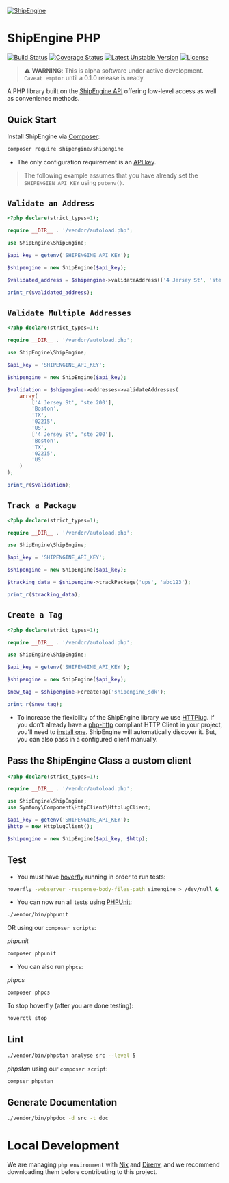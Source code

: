 [![ShipEngine](https://shipengine.github.io/img/shipengine-logo-wide.png)](https://shipengine.com)

ShipEngine PHP
==============

[![Build Status](https://github.com/ShipEngine/shipengine-php/workflows/shipengine-php/badge.svg)](https://github.com/ShipEngine/shipengine-php/actions)
[![Coverage Status](https://coveralls.io/repos/github/ShipEngine/shipengine-php/badge.svg?branch=main&t=SkXqIE)](https://coveralls.io/github/ShipEngine/shipengine-php?branch=main)
[![Latest Unstable Version](https://poser.pugx.org/shipengine/shipengine/v/unstable)](//packagist.org/packages/shipengine/shipengine)
[![License](https://poser.pugx.org/shipengine/shipengine/license)](//packagist.org/packages/shipengine/shipengine)

> :warning: **WARNING**: This is alpha software under active development. `Caveat emptor` until a 0.1.0 release is ready.

A PHP library built on the [ShipEngine API](https://shipengine.com) offering low-level access as well as convenience methods.

</hr>

Quick Start
-----------
Install ShipEngine via [Composer](https://getcomposer.org/):
```bash
composer require shipengine/shipengine
```
- The only configuration requirement is an [API key](https://www.shipengine.com/docs/auth/#api-keys).

> The following example assumes that you have already set the `SHIPENGIEN_API_KEY` using `putenv()`.
> 
`Validate an Address`
-------------------
```php
<?php declare(strict_types=1);

require __DIR__ . '/vendor/autoload.php';

use ShipEngine\ShipEngine;

$api_key = getenv('SHIPENGINE_API_KEY');

$shipengine = new ShipEngine($api_key);

$validated_address = $shipengine->validateAddress(['4 Jersey St', 'ste 200'], 'Boston', 'MA', '02215', 'US');

print_r($validated_address);
```

`Validate Multiple Addresses`
-----------------------------
```php
<?php declare(strict_types=1);

require __DIR__ . '/vendor/autoload.php';

use ShipEngine\ShipEngine;

$api_key = 'SHIPENGINE_API_KEY';

$shipengine = new ShipEngine($api_key);

$validation = $shipengine->addresses->validateAddresses(
    array(
        ['4 Jersey St', 'ste 200'],
        'Boston',
        'TX',
        '02215',
        'US',
        ['4 Jersey St', 'ste 200'],
        'Boston',
        'TX',
        '02215',
        'US'
    )
);

print_r($validation);
```

`Track a Package`
-----------------
```php
<?php declare(strict_types=1);

require __DIR__ . '/vendor/autoload.php';

use ShipEngine\ShipEngine;

$api_key = 'SHIPENGINE_API_KEY';

$shipengine = new ShipEngine($api_key);

$tracking_data = $shipengine->trackPackage('ups', 'abc123');

print_r($tracking_data);
```

`Create a Tag`
------------
```php
<?php declare(strict_types=1);

require __DIR__ . '/vendor/autoload.php';

use ShipEngine\ShipEngine;

$api_key = getenv('SHIPENGINE_API_KEY');

$shipengine = new ShipEngine($api_key);

$new_tag = $shipengine->createTag('shipengine_sdk');

print_r($new_tag);
```

- To increase the flexibility of the ShipEngine library we use [HTTPlug](http://httplug.io).
If you don't already have a [php-http](http://docs.php-http.org/en/latest/) compliant HTTP Client in your project, you'll need to [install one](http://docs.php-http.org/en/latest/httplug/users.html).
ShipEngine will automatically discover it.
But, you can also pass in a configured client manually.

Pass the ShipEngine Class a custom client
-----------------------------------------
```php
<?php declare(strict_types=1);

require __DIR__ . '/vendor/autoload.php';

use ShipEngine\ShipEngine;
use Symfony\Component\HttpClient\HttplugClient;

$api_key = getenv('SHIPENGINE_API_KEY');
$http = new HttplugClient();

$shipengine = new ShipEngine($api_key, $http);
```

Test
----

- You must have [hoverfly](https://hoverfly.io/) running in order to run tests:
```bash
hoverfly -webserver -response-body-files-path simengine > /dev/null &
```

- You can now run all tests using [PHPUnit](https://phpunit.de/):
```bash
./vendor/bin/phpunit
```
OR using our `composer scripts`:

_phpunit_
```bash
composer phpunit
```
- You can also run `phpcs`:

_phpcs_
```bash
composer phpcs
```

To stop hoverfly (after you are done testing):
```bash
hoverctl stop
```

Lint
----
```bash
./vendor/bin/phpstan analyse src --level 5
```

_phpstan_ using our `composer script`:
```bash
compser phpstan
```

Generate Documentation
----------------------
```bash
./vendor/bin/phpdoc -d src -t doc
```

Local Development
=================
We are managing `php environment` with [Nix](https://nixos.org/download.html "Nix Website") and [Direnv](https://direnv.net/docs/installation.html "Direnv Install page"), and we recommend downloading them before contributing to this project.
